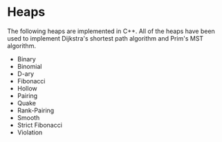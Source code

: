 # Heaps

The following heaps are implemented in C++. All of the heaps have been used to implement Dijkstra's shortest path algorithm and Prim's MST algorithm.
- Binary 
- Binomial
- D-ary
- Fibonacci 
- Hollow
- Pairing 
- Quake
- Rank-Pairing 
- Smooth
- Strict Fibonacci
- Violation
